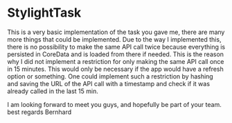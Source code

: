 StylightTask
============
This is a very basic implementation of the task you gave me, there are many more
things that could be implemented.
Due to the way I implemented this, there is no possibility to make the same API call twice because
everything is persisted in CoreData and is loaded from there if needed.
This is the reason why I did not implement a restriction for only making the same API call once in 15 minutes.
This would only be necessary if the app would have a refresh option or something.
One could implement such a restriction by hashing and saving the URL of the API call with a timestamp and check
if it was already called in the last 15 min.

I am looking forward to meet you guys, and hopefully be part of your team.
best regards
Bernhard
